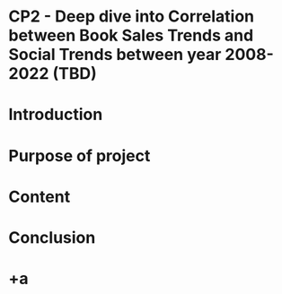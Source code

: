 # CP2 - Deep dive into Correlation between Book Sales Trends and Social Trends between year 2008-2022 (TBD)

# Introduction

# Purpose of project

# Content

# Conclusion

# +a
